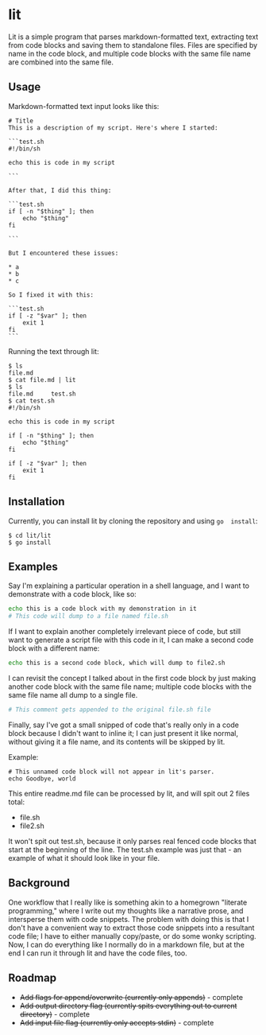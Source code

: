# lit
Lit is a simple program that parses markdown-formatted text, extracting 
text from code blocks and saving them to standalone files. Files are 
specified by name in the code block, and multiple code blocks with the 
same file name are combined into the same file.

## Usage
Markdown-formatted text input looks like this:

    # Title
    This is a description of my script. Here's where I started:

    ```test.sh
    #!/bin/sh
    
    echo this is code in my script

    ```

    After that, I did this thing:

    ```test.sh
    if [ -n "$thing" ]; then
        echo "$thing"
    fi

    ```

    But I encountered these issues:

    * a
    * b
    * c

    So I fixed it with this:

    ```test.sh
    if [ -z "$var" ]; then
        exit 1
    fi
    ```

Running the text through lit:

```
$ ls
file.md
$ cat file.md | lit
$ ls
file.md     test.sh
$ cat test.sh
#!/bin/sh

echo this is code in my script

if [ -n "$thing" ]; then
    echo "$thing"
fi

if [ -z "$var" ]; then
    exit 1
fi
```

## Installation
Currently, you can install lit by cloning the repository and using `go 
install`:

```
$ cd lit/lit
$ go install
```

## Examples
Say I'm explaining a particular operation in a shell language, and I 
want to demonstrate with a code block, like so:

```file.sh
echo this is a code block with my demonstration in it
# This code will dump to a file named file.sh
```

If I want to explain another completely irrelevant piece of code, but
still want to generate a script file with this code in it, I can make a
second code block with a different name:

```file2.sh
echo this is a second code block, which will dump to file2.sh
```

I can revisit the concept I talked about in the first code block by
just making another code block with the same file name; multiple code
blocks with the same file name all dump to a single file.

```file.sh
# This comment gets appended to the original file.sh file
```

Finally, say I've got a small snipped of code that's really only in a
code block because I didn't want to inline it; I can just present it
like normal, without giving it a file name, and its contents will be
skipped by lit.

Example:

```
# This unnamed code block will not appear in lit's parser.
echo Goodbye, world
```

This entire readme.md file can be processed by lit, and will spit out 2 
files total:

+ file.sh
+ file2.sh

It won't spit out test.sh, because it only parses real fenced code 
blocks that start at the beginning of the line. The test.sh example was 
just that - an example of what it should look like in your file.

## Background
One workflow that I really like is something akin to a homegrown 
"literate programming," where I write out my thoughts like a narrative 
prose, and intersperse them with code snippets. The problem with doing 
this is that I don't have a convenient way to extract those code 
snippets into a resultant code file; I have to either manually 
copy/paste, or do some wonky scripting. Now, I can do everything like I 
normally do in a markdown file, but at the end I can run it through lit 
and have the code files, too.

## Roadmap

+ ~~Add flags for append/overwrite (currently only appends)~~ - complete
+ ~~Add output directory flag (currently spits everything out to current 
directory)~~ - complete
+ ~~Add input file flag (currently only accepts stdin)~~ - complete
